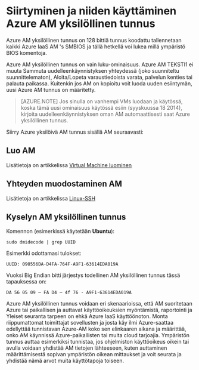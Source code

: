 <properties
   pageTitle="Käytettäessä AM tunnus"
   description="Tässä artikkelissa kuvataan siirtyminen ja niiden käyttäminen Azure AM yksilöllinen tunnus"
   services="virtual-machines-linux"
   documentationCenter="virtual-machines"
   authors="kmouss"
   manager="timlt"
   editor=""/>

<tags
   ms.service="virtual-machines-linux"
   ms.devlang="NA"
   ms.topic="article"
   ms.tgt_pltfrm="vm-linux"
   ms.workload="infrastructure"
   ms.date="02/08/2016"
   ms.author="kmouss"/>
   
# <a name="accessing-and-using-azure-vm-unique-id"></a>Siirtyminen ja niiden käyttäminen Azure AM yksilöllinen tunnus

Azure AM yksilöllinen tunnus on 128 bittiä tunnus koodattu tallennetaan kaikki Azure IaaS AM 's SMBIOS ja tällä hetkellä voi lukea millä ympäristö BIOS komentoja.

Azure AM yksilöllinen tunnus on vain luku-ominaisuus. Azure AM TEKSTI1 ei muuta Sammuta uudelleenkäynnistyksen yhteydessä (joko suunniteltu suunnittelematon), Aloita/Lopeta varaustiedoista varata, palvelun kenties tai palauta paikassa. Kuitenkin jos AM on kopioitu voit luoda uuden esiintymän, uusi Azure AM tunnus on määritetty.

> [AZURE.NOTE] Jos sinulla on vanhempi VMs luodaan ja käytössä, koska tämä uusi ominaisuus käytössä esiin (syyskuussa 18 2014), kirjoita uudelleenkäynnistyksen oman AM automaattisesti saat Azure yksilöllinen tunnus.


Siirry Azure yksilöivä AM tunnus sisällä AM seuraavasti:


## <a name="create-a-vm"></a>Luo AM
 

Lisätietoja on artikkelissa [Virtual Machine luominen](virtual-machines-linux-creation-choices.md)


## <a name="connect-to-the-vm"></a>Yhteyden muodostaminen AM
 

Lisätietoja on artikkelissa [Linux-SSH](virtual-machines-linux-mac-create-ssh-keys.md)


## <a name="query-vm-unique-id"></a>Kyselyn AM yksilöllinen tunnus

Komennon (esimerkissä käytetään **Ubuntu**):

    sudo dmidecode | grep UUID
    
Esimerkki odottamasi tulokset:

    UUID: 090556DA-D4FA-764F-A9F1-63614EDA019A
    
Vuoksi Big Endian bitti järjestys todellinen AM yksilöllinen tunnus tässä tapauksessa on:

    DA 56 05 09 – FA D4 – 4f 76 - A9F1-63614EDA019A
    
    
Azure AM yksilöllinen tunnus voidaan eri skenaarioissa, että AM suoritetaan Azure tai paikallisen ja auttavat käyttöoikeuksien myöntämistä, raportointi ja Yleiset seuranta tarpeen on ehkä Azure IaaS käyttöönoton. Monta riippumattomat toimittajat sovellusten ja josta käy ilmi Azure-saattaa edellyttää tunnistavan Azure-AM koko sen elinkaaren aikana ja määrittää, onko AM käynnissä Azure-paikallisten tai muita cloud tarjoajia. Ympäristön tunnus auttaa esimerkiksi tunnistaa, jos ohjelmiston käyttöoikeus oikein tai avulla voidaan yhdistää AM tietojen lähteeseen, kuten auttaminen määrittämisestä sopivan ympäristön oikean mittaukset ja voit seurata ja yhdistää nämä arvot muita käyttötapoja toiseen.
